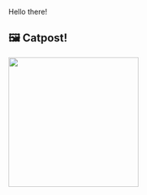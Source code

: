 Hello there!



## 🖼️ Catpost!

<sub>
    <img src="https://cdn2.thecatapi.com/images/a81.jpg" height="256">
</sub>

